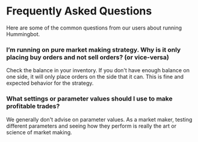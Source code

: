 # Frequently Asked Questions

Here are some of the common questions from our users about running Hummingbot.

### I’m running on pure market making strategy. Why is it only placing buy orders and not sell orders? (or vice-versa)

Check the balance in your inventory. If you don't have enough balance on one side, it will only place orders on the side that it can. This is fine and expected behavior for the strategy.

### What settings or parameter values should I use to make profitable trades?

We generally don't advise on parameter values. As a market maker, testing different parameters and seeing how they perform is really the art or science of market making.